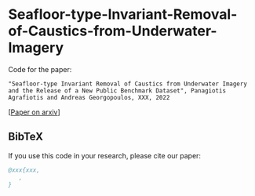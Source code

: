 # Seafloor-type-Invariant-Removal-of-Caustics-from-Underwater-Imagery

Code for the paper: 
```text
"Seafloor-type Invariant Removal of Caustics from Underwater Imagery and the Release of a New Public Benchmark Dataset", Panagiotis Agrafiotis and Andreas Georgopoulos, XXX, 2022
```
[[Paper on arxiv](https://arxiv.org/XXX)]


## BibTeX

If you use this code in your research, please cite our paper:

```bibtex
@xxx{xxx,
   ,
}

